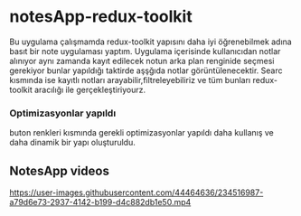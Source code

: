 # notesApp-redux-toolkit

Bu uygulama çalışmamda  redux-toolkit yapısını daha iyi öğrenebilmek adına basıt bir note uygulaması yaptım.
Uygulama içerisinde kullanıcıdan notlar alınıyor aynı zamanda kayıt edilecek notun arka plan renginide seçmesi gerekiyor bunlar yapıldığı taktirde  aşşğıda notlar görüntülenecektir.
Searc kısmında ise kayıtlı notları arayabilir,filtreleyebiliriz ve tüm bunları redux-toolkit aracılığı ile gerçekleştiriyourz.

### Optimizasyonlar yapıldı
buton renkleri kısmında gerekli optimizasyonlar yapıldı daha kullanış ve daha dinamik bir yapı oluşturuldu.

## NotesApp videos



https://user-images.githubusercontent.com/44464636/234516987-a79d6e73-2937-4142-b199-d4c882db1e50.mp4

